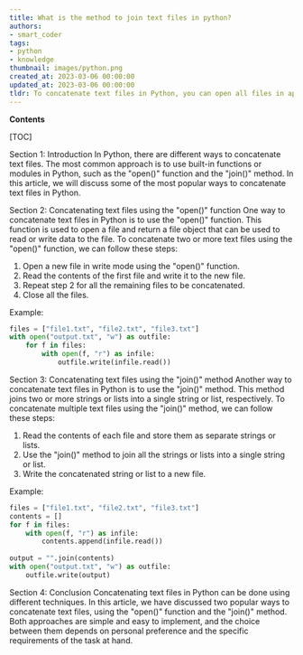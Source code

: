 ```yaml
---
title: What is the method to join text files in python?
authors:
- smart_coder
tags:
- python
- knowledge
thumbnail: images/python.png
created_at: 2023-03-06 00:00:00
updated_at: 2023-03-06 00:00:00
tldr: To concatenate text files in Python, you can open all files in append mode and write the contents of one file into another.
---
```


**Contents**

[TOC]

Section 1: Introduction
In Python, there are different ways to concatenate text files. The most common approach is to use built-in functions or modules in Python, such as the "open()" function and the "join()" method. In this article, we will discuss some of the most popular ways to concatenate text files in Python.

Section 2: Concatenating text files using the "open()" function
One way to concatenate text files in Python is to use the "open()" function. This function is used to open a file and return a file object that can be used to read or write data to the file. To concatenate two or more text files using the "open()" function, we can follow these steps:
1. Open a new file in write mode using the "open()" function.
2. Read the contents of the first file and write it to the new file.
3. Repeat step 2 for all the remaining files to be concatenated.
4. Close all the files.

Example:
```python
files = ["file1.txt", "file2.txt", "file3.txt"]
with open("output.txt", "w") as outfile:
    for f in files:
        with open(f, "r") as infile:
            outfile.write(infile.read())
```

Section 3: Concatenating text files using the "join()" method
Another way to concatenate text files in Python is to use the "join()" method. This method joins two or more strings or lists into a single string or list, respectively. To concatenate multiple text files using the "join()" method, we can follow these steps:
1. Read the contents of each file and store them as separate strings or lists.
2. Use the "join()" method to join all the strings or lists into a single string or list.
3. Write the concatenated string or list to a new file.

Example:
```python
files = ["file1.txt", "file2.txt", "file3.txt"]
contents = []
for f in files:
    with open(f, "r") as infile:
        contents.append(infile.read())
    
output = "".join(contents)
with open("output.txt", "w") as outfile:
    outfile.write(output)
```

Section 4: Conclusion
Concatenating text files in Python can be done using different techniques. In this article, we have discussed two popular ways to concatenate text files, using the "open()" function and the "join()" method. Both approaches are simple and easy to implement, and the choice between them depends on personal preference and the specific requirements of the task at hand.
